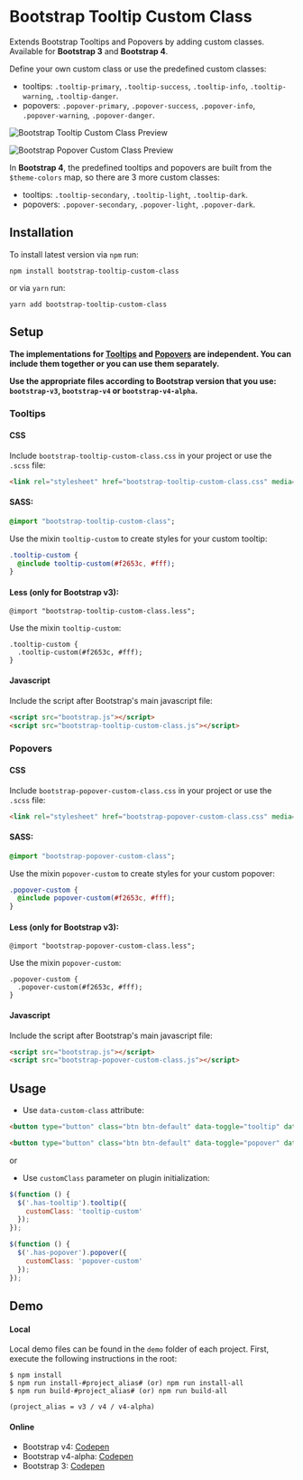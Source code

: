 # Bootstrap Tooltip Custom Class
Extends Bootstrap Tooltips and Popovers by adding custom classes. Available for **Bootstrap 3** and **Bootstrap 4**.

Define your own custom class or use the predefined custom classes: 
- tooltips: `.tooltip-primary`, `.tooltip-success`, `.tooltip-info`, `.tooltip-warning`, `.tooltip-danger`.
- popovers: `.popover-primary`, `.popover-success`, `.popover-info`, `.popover-warning`, `.popover-danger`.

![Bootstrap Tooltip Custom Class Preview](https://i.imgur.com/jxNbT5S.png)

![Bootstrap Popover Custom Class Preview](https://i.imgur.com/FFUqwUq.png)

In **Bootstrap 4**, the predefined tooltips and popovers are built from the `$theme-colors` map, so there are 3 more custom classes:
- tooltips: `.tooltip-secondary`, `.tooltip-light`, `.tooltip-dark`.
- popovers: `.popover-secondary`, `.popover-light`, `.popover-dark`.


## Installation
To install latest version via `npm` run:

```
npm install bootstrap-tooltip-custom-class
```
or via `yarn` run:

```
yarn add bootstrap-tooltip-custom-class
```

## Setup

**The implementations for [Tooltips][1] and [Popovers][2] are independent. You can include them together or you can use them separately.**

**Use the appropriate files according to Bootstrap version that you use: `bootstrap-v3`, `bootstrap-v4` or `bootstrap-v4-alpha`.**

### Tooltips

#### CSS
Include `bootstrap-tooltip-custom-class.css` in your project or use the `.scss` file:
```html
<link rel="stylesheet" href="bootstrap-tooltip-custom-class.css" media="all" />
```
#### SASS:
```sass
@import "bootstrap-tooltip-custom-class";
```
Use the mixin `tooltip-custom` to create styles for your custom tooltip:
````sass
.tooltip-custom {
  @include tooltip-custom(#f2653c, #fff);
}
````

#### Less (only for Bootstrap v3):
```less
@import "bootstrap-tooltip-custom-class.less";
```
Use the mixin `tooltip-custom`:
````less
.tooltip-custom {
  .tooltip-custom(#f2653c, #fff);
}
````

#### Javascript
Include the script after Bootstrap's main javascript file:
```html
<script src="bootstrap.js"></script>
<script src="bootstrap-tooltip-custom-class.js"></script>
```

### Popovers
#### CSS
Include `bootstrap-popover-custom-class.css` in your project or use the `.scss` file:
```html
<link rel="stylesheet" href="bootstrap-popover-custom-class.css" media="all" />
```
#### SASS:
```sass
@import "bootstrap-popover-custom-class";
```
Use the mixin `popover-custom` to create styles for your custom popover:
````sass
.popover-custom {
  @include popover-custom(#f2653c, #fff);
}
````

#### Less (only for Bootstrap v3):
```less
@import "bootstrap-popover-custom-class.less";
```
Use the mixin `popover-custom`:
````less
.popover-custom {
  .popover-custom(#f2653c, #fff);
}
````

#### Javascript
Include the script after Bootstrap's main javascript file:
```html
<script src="bootstrap.js"></script>
<script src="bootstrap-popover-custom-class.js"></script>
```

## Usage

- Use `data-custom-class` attribute:

```html
<button type="button" class="btn btn-default" data-toggle="tooltip" data-placement="top" data-custom-class="tooltip-custom" title="Custom tooltip example">Tooltip example</button>
```
```html
<button type="button" class="btn btn-default" data-toggle="popover" data-placement="top" data-custom-class="popover-custom" title="Custom popover example" data-content="Vivamus sagittis lacus vel augue laoreet">Popover example</button>
```

or

- Use `customClass` parameter on plugin initialization:
```javascript
$(function () {
  $('.has-tooltip').tooltip({
    customClass: 'tooltip-custom'
  });
});
```
```javascript
$(function () {
  $('.has-popover').popover({
    customClass: 'popover-custom'
  });
});
```

## Demo

#### Local
Local demo files can be found in the `demo` folder of each project.
First, execute the following instructions in the root:

```
$ npm install
$ npm run install-#project_alias# (or) npm run install-all
$ npm run build-#project_alias# (or) npm run build-all

(project_alias = v3 / v4 / v4-alpha)
```

#### Online
- Bootstrap v4: [Codepen](https://codepen.io/andreivictor/full/ayewjW)
- Bootstrap v4-alpha: [Codepen](http://codepen.io/andreivictor/full/MpNQNL)
- Bootstrap 3: [Codepen](https://codepen.io/andreivictor/full/gmNeJq)


[1]: #tooltips
[2]: #popovers
